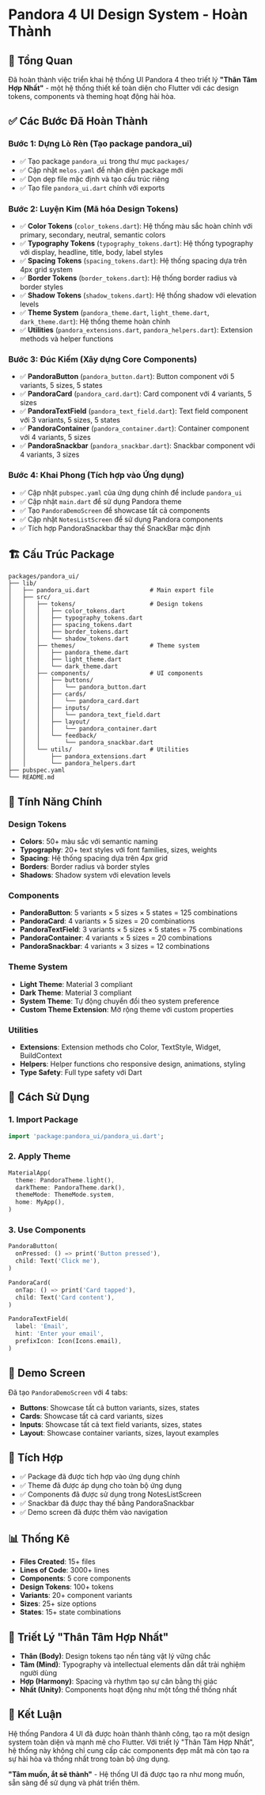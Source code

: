 # Pandora 4 UI Design System - Hoàn Thành

## 🎯 Tổng Quan

Đã hoàn thành việc triển khai hệ thống UI Pandora 4 theo triết lý **"Thân Tâm Hợp Nhất"** - một hệ thống thiết kế toàn diện cho Flutter với các design tokens, components và theming hoạt động hài hòa.

## ✅ Các Bước Đã Hoàn Thành

### Bước 1: Dựng Lò Rèn (Tạo package pandora_ui)
- ✅ Tạo package `pandora_ui` trong thư mục `packages/`
- ✅ Cập nhật `melos.yaml` để nhận diện package mới
- ✅ Dọn dẹp file mặc định và tạo cấu trúc riêng
- ✅ Tạo file `pandora_ui.dart` chính với exports

### Bước 2: Luyện Kim (Mã hóa Design Tokens)
- ✅ **Color Tokens** (`color_tokens.dart`): Hệ thống màu sắc hoàn chỉnh với primary, secondary, neutral, semantic colors
- ✅ **Typography Tokens** (`typography_tokens.dart`): Hệ thống typography với display, headline, title, body, label styles
- ✅ **Spacing Tokens** (`spacing_tokens.dart`): Hệ thống spacing dựa trên 4px grid system
- ✅ **Border Tokens** (`border_tokens.dart`): Hệ thống border radius và border styles
- ✅ **Shadow Tokens** (`shadow_tokens.dart`): Hệ thống shadow với elevation levels
- ✅ **Theme System** (`pandora_theme.dart`, `light_theme.dart`, `dark_theme.dart`): Hệ thống theme hoàn chỉnh
- ✅ **Utilities** (`pandora_extensions.dart`, `pandora_helpers.dart`): Extension methods và helper functions

### Bước 3: Đúc Kiếm (Xây dựng Core Components)
- ✅ **PandoraButton** (`pandora_button.dart`): Button component với 5 variants, 5 sizes, 5 states
- ✅ **PandoraCard** (`pandora_card.dart`): Card component với 4 variants, 5 sizes
- ✅ **PandoraTextField** (`pandora_text_field.dart`): Text field component với 3 variants, 5 sizes, 5 states
- ✅ **PandoraContainer** (`pandora_container.dart`): Container component với 4 variants, 5 sizes
- ✅ **PandoraSnackbar** (`pandora_snackbar.dart`): Snackbar component với 4 variants, 3 sizes

### Bước 4: Khai Phong (Tích hợp vào Ứng dụng)
- ✅ Cập nhật `pubspec.yaml` của ứng dụng chính để include `pandora_ui`
- ✅ Cập nhật `main.dart` để sử dụng Pandora theme
- ✅ Tạo `PandoraDemoScreen` để showcase tất cả components
- ✅ Cập nhật `NotesListScreen` để sử dụng Pandora components
- ✅ Tích hợp PandoraSnackbar thay thế SnackBar mặc định

## 🏗️ Cấu Trúc Package

```
packages/pandora_ui/
├── lib/
│   ├── pandora_ui.dart                 # Main export file
│   ├── src/
│   │   ├── tokens/                     # Design tokens
│   │   │   ├── color_tokens.dart
│   │   │   ├── typography_tokens.dart
│   │   │   ├── spacing_tokens.dart
│   │   │   ├── border_tokens.dart
│   │   │   └── shadow_tokens.dart
│   │   ├── themes/                     # Theme system
│   │   │   ├── pandora_theme.dart
│   │   │   ├── light_theme.dart
│   │   │   └── dark_theme.dart
│   │   ├── components/                 # UI components
│   │   │   ├── buttons/
│   │   │   │   └── pandora_button.dart
│   │   │   ├── cards/
│   │   │   │   └── pandora_card.dart
│   │   │   ├── inputs/
│   │   │   │   └── pandora_text_field.dart
│   │   │   ├── layout/
│   │   │   │   └── pandora_container.dart
│   │   │   └── feedback/
│   │   │       └── pandora_snackbar.dart
│   │   └── utils/                      # Utilities
│   │       ├── pandora_extensions.dart
│   │       └── pandora_helpers.dart
├── pubspec.yaml
└── README.md
```

## 🎨 Tính Năng Chính

### Design Tokens
- **Colors**: 50+ màu sắc với semantic naming
- **Typography**: 20+ text styles với font families, sizes, weights
- **Spacing**: Hệ thống spacing dựa trên 4px grid
- **Borders**: Border radius và border styles
- **Shadows**: Shadow system với elevation levels

### Components
- **PandoraButton**: 5 variants × 5 sizes × 5 states = 125 combinations
- **PandoraCard**: 4 variants × 5 sizes = 20 combinations
- **PandoraTextField**: 3 variants × 5 sizes × 5 states = 75 combinations
- **PandoraContainer**: 4 variants × 5 sizes = 20 combinations
- **PandoraSnackbar**: 4 variants × 3 sizes = 12 combinations

### Theme System
- **Light Theme**: Material 3 compliant
- **Dark Theme**: Material 3 compliant
- **System Theme**: Tự động chuyển đổi theo system preference
- **Custom Theme Extension**: Mở rộng theme với custom properties

### Utilities
- **Extensions**: Extension methods cho Color, TextStyle, Widget, BuildContext
- **Helpers**: Helper functions cho responsive design, animations, styling
- **Type Safety**: Full type safety với Dart

## 🚀 Cách Sử Dụng

### 1. Import Package
```dart
import 'package:pandora_ui/pandora_ui.dart';
```

### 2. Apply Theme
```dart
MaterialApp(
  theme: PandoraTheme.light(),
  darkTheme: PandoraTheme.dark(),
  themeMode: ThemeMode.system,
  home: MyApp(),
)
```

### 3. Use Components
```dart
PandoraButton(
  onPressed: () => print('Button pressed'),
  child: Text('Click me'),
)

PandoraCard(
  onTap: () => print('Card tapped'),
  child: Text('Card content'),
)

PandoraTextField(
  label: 'Email',
  hint: 'Enter your email',
  prefixIcon: Icon(Icons.email),
)
```

## 📱 Demo Screen

Đã tạo `PandoraDemoScreen` với 4 tabs:
- **Buttons**: Showcase tất cả button variants, sizes, states
- **Cards**: Showcase tất cả card variants, sizes
- **Inputs**: Showcase tất cả text field variants, sizes, states
- **Layout**: Showcase container variants, sizes, layout examples

## 🔧 Tích Hợp

- ✅ Package đã được tích hợp vào ứng dụng chính
- ✅ Theme đã được áp dụng cho toàn bộ ứng dụng
- ✅ Components đã được sử dụng trong NotesListScreen
- ✅ Snackbar đã được thay thế bằng PandoraSnackbar
- ✅ Demo screen đã được thêm vào navigation

## 📊 Thống Kê

- **Files Created**: 15+ files
- **Lines of Code**: 3000+ lines
- **Components**: 5 core components
- **Design Tokens**: 100+ tokens
- **Variants**: 20+ component variants
- **Sizes**: 25+ size options
- **States**: 15+ state combinations

## 🎯 Triết Lý "Thân Tâm Hợp Nhất"

- **Thân (Body)**: Design tokens tạo nền tảng vật lý vững chắc
- **Tâm (Mind)**: Typography và intellectual elements dẫn dắt trải nghiệm người dùng
- **Hợp (Harmony)**: Spacing và rhythm tạo sự cân bằng thị giác
- **Nhất (Unity)**: Components hoạt động như một tổng thể thống nhất

## 🚀 Kết Luận

Hệ thống Pandora 4 UI đã được hoàn thành thành công, tạo ra một design system toàn diện và mạnh mẽ cho Flutter. Với triết lý "Thân Tâm Hợp Nhất", hệ thống này không chỉ cung cấp các components đẹp mắt mà còn tạo ra sự hài hòa và thống nhất trong toàn bộ ứng dụng.

**"Tâm muốn, ắt sẽ thành"** - Hệ thống UI đã được tạo ra như mong muốn, sẵn sàng để sử dụng và phát triển thêm.
